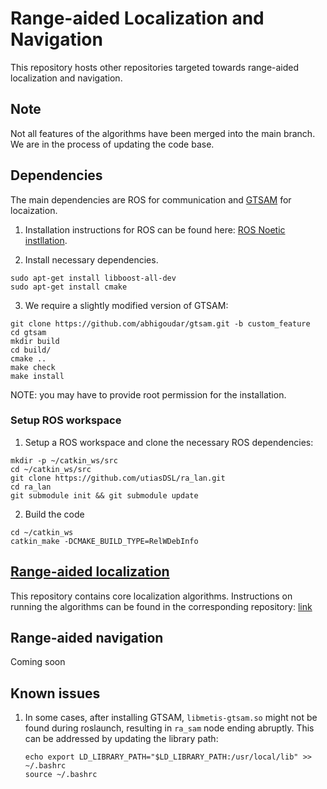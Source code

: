 # Range-aided Localization and Navigation
This repository hosts other repositories targeted towards range-aided localization and navigation.

## Note
Not all features of the algorithms have been merged into the main branch. We are in the process of updating the code base.

## Dependencies
The main dependencies are ROS for communication and [GTSAM](https://github.com/borglab/gtsam) for locaization.

1. Installation instructions for ROS can be found here: [ROS Noetic instllation](http://wiki.ros.org/noetic/Installation/Ubuntu).

2. Install necessary dependencies.
```
sudo apt-get install libboost-all-dev
sudo apt-get install cmake
```

3. We require a slightly modified version of GTSAM:
```
git clone https://github.com/abhigoudar/gtsam.git -b custom_feature
cd gtsam
mkdir build
cd build/
cmake ..
make check
make install
```
NOTE: you may have to provide root permission for the installation. 

### Setup ROS workspace

1. Setup a ROS workspace and clone the necessary ROS dependencies:
```
mkdir -p ~/catkin_ws/src
cd ~/catkin_ws/src
git clone https://github.com/utiasDSL/ra_lan.git
cd ra_lan
git submodule init && git submodule update
```

2. Build the code
```
cd ~/catkin_ws
catkin_make -DCMAKE_BUILD_TYPE=RelWDebInfo
```

## [Range-aided localization](https://github.com/utiasDSL/ra_sam)
This repository contains core localization algorithms. Instructions on running the algorithms can be found in the corresponding repository: [link](https://github.com/utiasDSL/ra_sam)


## Range-aided navigation
Coming soon


## Known issues
1. In some cases, after installing GTSAM, `libmetis-gtsam.so` might not be found during roslaunch, resulting in `ra_sam` node ending abruptly. This can be addressed by updating the library path:
   ```
   echo export LD_LIBRARY_PATH="$LD_LIBRARY_PATH:/usr/local/lib" >> ~/.bashrc
   source ~/.bashrc
   ```
